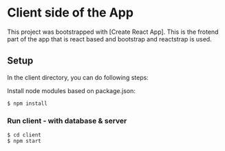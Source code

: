 # Client side of the App

This project was bootstrapped with [Create React App]. This is the frotend part of the app that is react based and bootstrap and reactstrap is used.

## Setup

In the client directory, you can do following steps:

Install node modules based on package.json:
```
$ npm install
```

### Run client - with database & server

```
$ cd client
$ npm start

```

